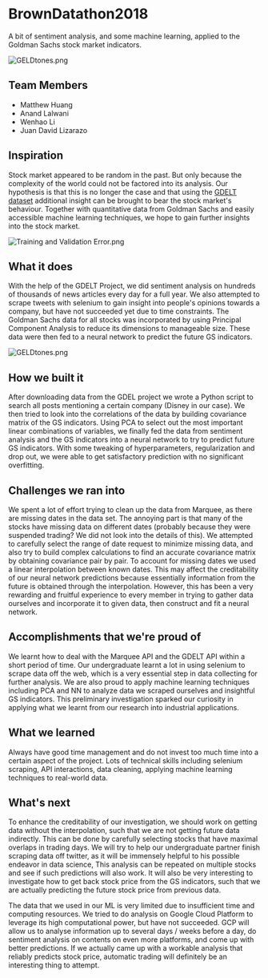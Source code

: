 # BrownDatathon2018

A bit of sentiment analysis, and some machine learning, applied to the Goldman Sachs stock market indicators.

![GELDtones.png](https://raw.githubusercontent.com/matthew-hsr/BrownDatathon2018/master/Covariances.png)

## Team Members

+ Matthew Huang
+ Anand Lalwani
+ Wenhao Li
+ Juan David Lizarazo

## Inspiration

Stock market appeared to be random in the past. But only because the complexity of the world could not be factored into its analysis. Our hypothesis is that this is no longer the case and that using the [GDELT dataset](http://data.gdeltproject.org/) additional insight can be brought to bear the stock market's behaviour. Together with quantitative data from Goldman Sachs and easily accessible machine learning techniques, we hope to gain further insights into the stock market.

![Training and Validation Error.png](https://raw.githubusercontent.com/matthew-hsr/BrownDatathon2018/master/TrainingAndValidationError-1.png)

## What it does

With the help of the GDELT Project, we did sentiment analysis on hundreds of thousands of news articles every day for a full year. We also attempted to scrape tweets with selenium to gain insight into people's opinions towards a company, but have not succeeded yet due to time constraints. The Goldman Sachs data for all stocks was incorporated by using Principal Component Analysis to reduce its dimensions to manageable size. These data were then fed to a neural network to predict the future GS indicators.

![GELDtones.png](https://raw.githubusercontent.com/matthew-hsr/BrownDatathon2018/master/GELDtones.png)

## How we built it

After downloading data from the GDEL project we wrote a Python script to search all posts mentioning a certain company (Disney in our case). We then tried to look into the correlations of the data by building covariance matrix of the GS indicators. Using PCA to select out the most important linear combinations of variables, we finally fed the data from sentiment analysis and the GS indicators into a neural network to try to predict future GS indicators. With some tweaking of hyperparameters, regularization and drop out, we were able to get satisfactory prediction with no significant overfitting.

## Challenges we ran into

We spent a lot of effort trying to clean up the data from Marquee, as there are missing dates in the data set. The annoying part is that many of the stocks have missing data on different dates (probably because they were suspended trading? We did not look into the details of this). We attempted to carefully select the range of date request to minimize missing data, and also try to build complex calculations to find an accurate covariance matrix by obtaining covariance pair by pair. To account for missing dates we used a linear interpolation between known dates. This may affect the creditability of our neural network predictions because essentially information from the future is obtained through the interpolation. However, this has been a very rewarding and fruitful experience to every member in trying to gather data ourselves and incorporate it to given data, then construct and fit a neural network.

## Accomplishments that we're proud of

We learnt how to deal with the Marquee API and the GDELT API within a short period of time. Our undergraduate learnt a lot in using selenium to scrape data off the web, which is a very essential step in data collecting for further analysis. We are also proud to apply machine learning techniques including PCA and NN to analyze data we scraped ourselves and insightful GS indicators. This preliminary investigation sparked our curiosity in applying what we learnt from our research into industrial applications.

## What we learned

Always have good time management and do not invest too much time into a certain aspect of the project. Lots of technical skills including selenium scraping, API interactions, data cleaning, applying machine learning techniques to real-world data.

## What's next

To enhance the creditability of our investigation, we should work on getting data without the interpolation, such that we are not getting future data indirectly. This can be done by carefully selecting stocks that have maximal overlaps in trading days. We will try to help our undergraduate partner finish scraping data off twitter, as it will be immensely helpful to his possible endeavor in data science, This analysis can be repeated on multiple stocks and see if such predictions will also work. It will also be very interesting to investigate how to get back stock price from the GS indicators, such that we are actually predicting the future stock price from previous data. 

The data that we used in our ML is very limited due to insufficient time and computing resources. We tried to do analysis on Google Cloud Platform to leverage its high computational power, but have not succeeded. GCP will allow us to analyse information up to several days / weeks before a day, do sentiment analysis on contents on even more platforms, and come up with better predictions. If we actually came up with a workable analysis that reliably predicts stock price, automatic trading will definitely be an interesting thing to attempt.
